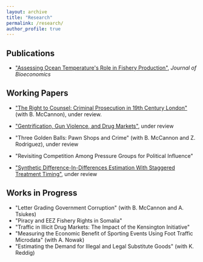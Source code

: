 ```yaml
---
layout: archive
title: "Research"
permalink: /research/
author_profile: true
---
```


## Publications 
- ["Assessing Ocean Temperature's Role in Fishery Production"](https://link.springer.com/epdf/10.1007/s10818-021-09311-1?sharing_token=gWznIDUC8ZpcNztdM3sg2fe4RwlQNchNByi7wbcMAY59LqNeAGkLBM-G7cpsNdG9k4HQjDrKVYpCKm1H8qHLvPrd9jmdqGEOIr3F8kiBA2FeAmlWcSvThY8rauPeWUoEJRJ-f0SKl9P5ciEMR6UGsl7KZzZEKfxuaQXraPoUF1I%3D),  <i>Journal of Bioeconomics</i> 

 
## Working Papers
- ["The Right to Counsel: Criminal Prosecution in 19th Century London"](https://papers.ssrn.com/sol3/papers.cfm?abstract_id=4006013)(with B. McCannon), under review.


- ["Gentrification, Gun Violence, and Drug Markets"](https://papers.ssrn.com/sol3/papers.cfm?abstract_id=3930763), under review

  
- "Three Golden Balls: Pawn Shops and Crime" (with B. McCannon and Z. Rodriguez), under review

- "Revisiting Competition Among Pressure Groups for Political Influence"

- ["Synthetic Difference-In-Differences Estimation With Staggered Treatment Timing"](https://papers.ssrn.com/sol3/papers.cfm?abstract_id=4015931), under review

  
## Works in Progress
- "Letter Grading Government Corruption" (with B. McCannon and A. Tsiukes)
- "Piracy and EEZ Fishery Rights in Somalia"
- "Traffic in Illicit Drug Markets: The Impact of the Kensington Initiative"
- "Measuring the Economic Benefit of Sporting Events Using Foot Traffic Microdata" (with A. Nowak)
- "Estimating the Demand for Illegal and Legal Substitute Goods" (with K. Reddig)



